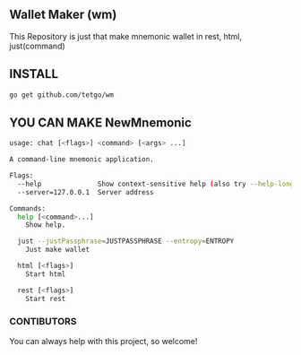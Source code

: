## Wallet Maker (wm)

This Repository is just that make mnemonic wallet in rest, html, just(command)



## INSTALL

```bash
go get github.com/tetgo/wm
```


## YOU CAN MAKE NewMnemonic

```bash
usage: chat [<flags>] <command> [<args> ...]

A command-line mnemonic application.

Flags:
  --help              Show context-sensitive help (also try --help-long and --help-man).
  --server=127.0.0.1  Server address

Commands:
  help [<command>...]
    Show help.

  just --justPassphrase=JUSTPASSPHRASE --entropy=ENTROPY
    Just make wallet

  html [<flags>]
    Start html

  rest [<flags>]
    Start rest

```

### CONTIBUTORS

You can always help with this project, so welcome!
